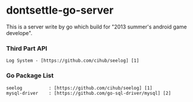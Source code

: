 dontsettle-go-server
====================

This is a server write by go which build for "2013 summer's android game develope".


### Third Part API

	Log System - [https://github.com/cihub/seelog] [1]

### Go Package List

	seelog			: [https://github.com/cihub/seelog] [1]
	mysql-driver	: [https://github.com/go-sql-driver/mysql] [2]

[1]: https://github.com/cihub/seelog "seelog"
[2]: https://github.com/go-sql-driver/mysql "mysql"